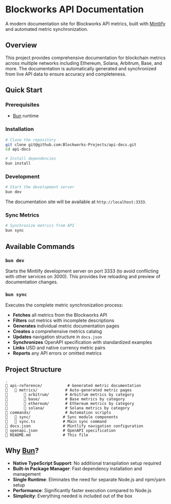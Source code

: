# Blockworks API Documentation

A modern documentation site for Blockworks API metrics, built with [Mintlify](https://mintlify.com) and automated metric synchronization.

## Overview

This project provides comprehensive documentation for blockchain metrics across multiple networks including Ethereum, Solana, Arbitrum, Base, and more. The documentation is automatically generated and synchronized from live API data to ensure accuracy and completeness.

## Quick Start

### Prerequisites

- [Bun](https://bun.sh) runtime

### Installation

```bash
# Clone the repository
git clone git@github.com:Blockworks-Projects/api-docs.git
cd api-docs

# Install dependencies
bun install
```

### Development

```bash
# Start the development server
bun dev
```

The documentation site will be available at `http://localhost:3333`.

### Sync Metrics

```bash
# Synchronize metrics from API
bun sync
```

## Available Commands

### `bun dev`
Starts the Mintlify development server on port 3333 (to avoid conflicting with other services on 3000). This provides live reloading and preview of documentation changes.

### `bun sync`
Executes the complete metric synchronization process:

- **Fetches** all metrics from the Blockworks API
- **Filters** out metrics with incomplete descriptions
- **Generates** individual metric documentation pages
- **Creates** a comprehensive metrics catalog
- **Updates** navigation structure in `docs.json`
- **Synchronizes** OpenAPI specification with standardized examples
- **Links** USD and native currency metric pairs
- **Reports** any API errors or omitted metrics

## Project Structure

```
.
   api-reference/           # Generated metric documentation
      metrics/            # Auto-generated metric pages
          arbitrum/       # Arbitrum metrics by category
          base/           # Base metrics by category
          ethereum/       # Ethereum metrics by category
          solana/         # Solana metrics by category
   commands/               # Automation scripts
      sync/              # Sync module components
      sync.ts            # Main sync command
   docs.json              # Mintlify navigation configuration
   openapi.json           # OpenAPI specification
   README.md              # This file
```

## Why [Bun](https://bun.sh)?

- **Native TypeScript Support**: No additional transpilation setup required
- **Built-in Package Manager**: Fast dependency installation and management
- **Single Runtime**: Eliminates the need for separate Node.js and npm/yarn setup
- **Performance**: Significantly faster execution compared to Node.js
- **Simplicity**: Everything needed is included out of the box